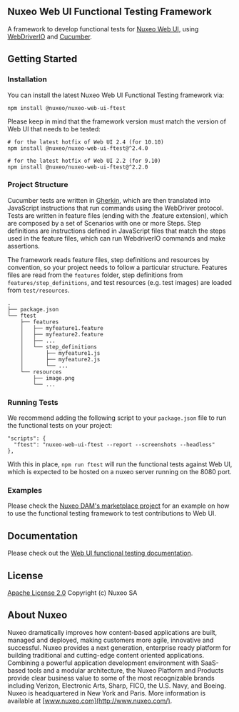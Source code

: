 ## Nuxeo Web UI Functional Testing Framework

A framework to develop functional tests for [Nuxeo Web UI](https://github.com/nuxeo/nuxeo-web-ui), using [WebDriverIO](https://webdriver.io/) and [Cucumber](https://cucumber.io/).

## Getting Started

### Installation

You can install the latest Nuxeo Web UI Functional Testing framework via:

```
npm install @nuxeo/nuxeo-web-ui-ftest
```

Please keep in mind that the framework version must match the version of Web UI that needs to be tested:
```
# for the latest hotfix of Web UI 2.4 (for 10.10)
npm install @nuxeo/nuxeo-web-ui-ftest@^2.4.0

# for the latest hotfix of Web UI 2.2 (for 9.10)
npm install @nuxeo/nuxeo-web-ui-ftest@^2.2.0
```

### Project Structure

Cucumber tests are written in [Gherkin](https://docs.cucumber.io/gherkin/reference/), which are then translated into JavaScript instructions that run commands using the WebDriver protocol. Tests are written in feature files (ending with the .feature extension), which are composed by a set of Scenarios with one or more Steps. Step definitions are instructions defined in JavaScript files that match the steps used in the feature files, which can run WebdriverIO commands and make assertions.

The framework reads feature files, step definitions and resources by convention, so your project needs to follow a particular structure. Features files are read from the `features` folder, step definitions from `features/step_definitions`, and test resources (e.g. test images) are loaded from `test/resources`.

```
.
├── package.json
└── ftest
    ├── features
    │   ├── myfeature1.feature
    │   ├── myfeature2.feature
    │   ├── ...
    │   └── step_definitions
    │       ├── myfeature1.js
    │       ├── myfeature2.js
    │       └── ...
    └── resources
        ├── image.png
        └── ...
```

### Running Tests

We recommend adding the following script to your `package.json` file to run the functional tests on your project:

```
"scripts": {
  "ftest": "nuxeo-web-ui-ftest --report --screenshots --headless"
},
```

With this in place, `npm run ftest` will run the functional tests against Web UI, which is expected to be hosted on a nuxeo server running on the 8080 port.

### Examples

Please check the [Nuxeo DAM's marketplace project](https://github.com/nuxeo/marketplace-dam) for an example on how to use the functional testing framework to test contributions to Web UI.

## Documentation

Please check out the [Web UI functional testing documentation](https://doc.nuxeo.com/nxdoc/web-ui-functional-testing/).

## License

[Apache License 2.0](https://www.apache.org/licenses/LICENSE-2.0.txt) Copyright (c) Nuxeo SA


## About Nuxeo

Nuxeo dramatically improves how content-based applications are built, managed and deployed, making customers more agile, innovative and successful. Nuxeo provides a next generation, enterprise ready platform for building traditional and cutting-edge content oriented applications. Combining a powerful application development environment with SaaS-based tools and a modular architecture, the Nuxeo Platform and Products provide clear business value to some of the most recognizable brands including Verizon, Electronic Arts, Sharp, FICO, the U.S. Navy, and Boeing. Nuxeo is headquartered in New York and Paris. More information is available at [www.nuxeo.com](http://www.nuxeo.com/).
